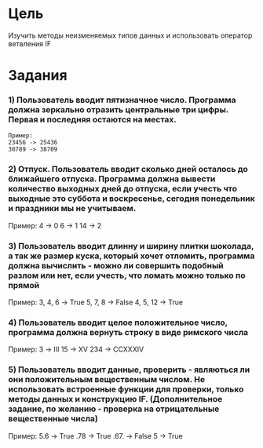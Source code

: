 # Цель
Изучить методы неизменяемых типов данных и использовать оператор ветвления IF
# Задания
### 1) Пользователь вводит пятизначное число. Программа должна зеркально отразить центральные три цифры. Первая и последняя остаются на местах.
```
Пример:
23456 -> 25436
30789 -> 38709
```
### 2) Отпуск. Пользователь вводит сколько дней осталось до ближайшего отпуска. Программа должна вывести количество выходных дней до отпуска, если учесть что выходные это суббота и воскресенье, сегодня понедельник и праздники мы не учитываем.
Пример:
4 -> 0
6 -> 1
14 -> 2
### 3) Пользователь вводит длинну и ширину плитки шоколада, а так же размер куска, который хочет отломить, программа должна вычислить - можно ли совершить подобный разлом или нет, если учесть, что ломать можно только по прямой
Пример:
3, 4, 6 -> True
5, 7, 8 -> False
4, 5, 12 -> True
### 4) Пользователь вводит целое положительное число, программа должна вернуть строку в виде римского числа
Пример:
3 -> III
15 -> XV
234 -> CCXXXIV
### 5) Пользователь вводит данные, проверить - являються ли они положительным вещественным числом. Не использовать встроенные функции для проверки, только методы данных и конструкцию IF. (Дополнительное задание, по желанию - проверка на отрицательные вещественные числа)
Пример:
5.6 -> True
.78 -> True
.67. -> False
5 -> True
